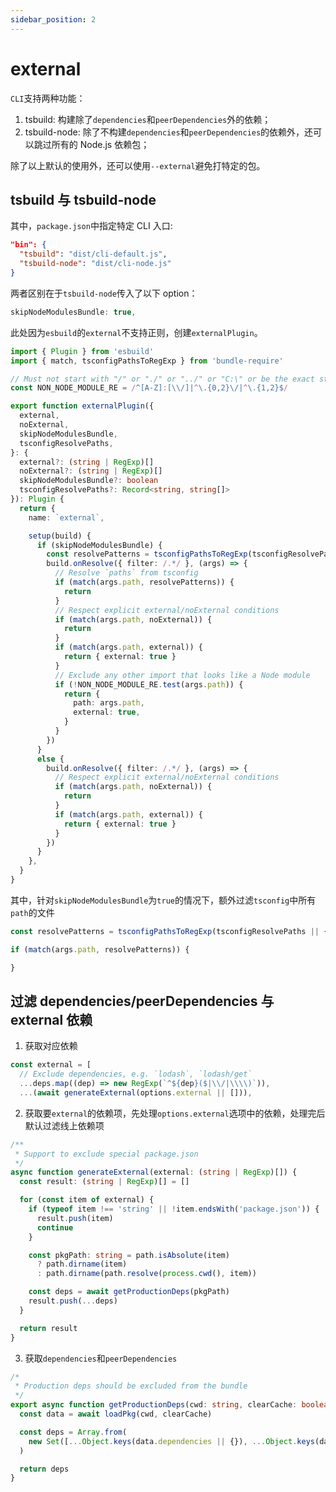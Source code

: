 ```yaml
---
sidebar_position: 2
---
```


# external

`CLI`支持两种功能：

1. tsbuild: 构建除了`dependencies`和`peerDependencies`外的依赖；
2. tsbuild-node: 除了不构建`dependencies`和`peerDependencies`的依赖外，还可以跳过所有的 Node.js 依赖包；

除了以上默认的使用外，还可以使用`--external`避免打特定的包。

## tsbuild 与 tsbuild-node

其中，`package.json`中指定特定 CLI 入口:

```json
"bin": {
  "tsbuild": "dist/cli-default.js",
  "tsbuild-node": "dist/cli-node.js"
}
```

两者区别在于`tsbuild-node`传入了以下 option：

```typescript
skipNodeModulesBundle: true,
```

此处因为`esbuild`的`external`不支持正则，创建`externalPlugin`。

```typescript
import { Plugin } from 'esbuild'
import { match, tsconfigPathsToRegExp } from 'bundle-require'

// Must not start with "/" or "./" or "../" or "C:\" or be the exact strings ".." or "."
const NON_NODE_MODULE_RE = /^[A-Z]:[\\/]|^\.{0,2}\/|^\.{1,2}$/

export function externalPlugin({
  external,
  noExternal,
  skipNodeModulesBundle,
  tsconfigResolvePaths,
}: {
  external?: (string | RegExp)[]
  noExternal?: (string | RegExp)[]
  skipNodeModulesBundle?: boolean
  tsconfigResolvePaths?: Record<string, string[]>
}): Plugin {
  return {
    name: `external`,

    setup(build) {
      if (skipNodeModulesBundle) {
        const resolvePatterns = tsconfigPathsToRegExp(tsconfigResolvePaths || {})
        build.onResolve({ filter: /.*/ }, (args) => {
          // Resolve `paths` from tsconfig
          if (match(args.path, resolvePatterns)) {
            return
          }
          // Respect explicit external/noExternal conditions
          if (match(args.path, noExternal)) {
            return
          }
          if (match(args.path, external)) {
            return { external: true }
          }
          // Exclude any other import that looks like a Node module
          if (!NON_NODE_MODULE_RE.test(args.path)) {
            return {
              path: args.path,
              external: true,
            }
          }
        })
      }
      else {
        build.onResolve({ filter: /.*/ }, (args) => {
          // Respect explicit external/noExternal conditions
          if (match(args.path, noExternal)) {
            return
          }
          if (match(args.path, external)) {
            return { external: true }
          }
        })
      }
    },
  }
}
```

其中，针对`skipNodeModulesBundle`为`true`的情况下，额外过滤`tsconfig`中所有`path`的文件

```typescript
const resolvePatterns = tsconfigPathsToRegExp(tsconfigResolvePaths || {})

if (match(args.path, resolvePatterns)) {

}
```

## 过滤 dependencies/peerDependencies 与 external 依赖

1. 获取对应依赖

```typescript
const external = [
  // Exclude dependencies, e.g. `lodash`, `lodash/get`
  ...deps.map((dep) => new RegExp(`^${dep}($|\\/|\\\\)`)),
  ...(await generateExternal(options.external || [])),
```

2. 获取要`external`的依赖项，先处理`options.external`选项中的依赖，处理完后默认过滤线上依赖项

```typescript
/**
 * Support to exclude special package.json
 */
async function generateExternal(external: (string | RegExp)[]) {
  const result: (string | RegExp)[] = []

  for (const item of external) {
    if (typeof item !== 'string' || !item.endsWith('package.json')) {
      result.push(item)
      continue
    }

    const pkgPath: string = path.isAbsolute(item)
      ? path.dirname(item)
      : path.dirname(path.resolve(process.cwd(), item))

    const deps = await getProductionDeps(pkgPath)
    result.push(...deps)
  }

  return result
}
```

3. 获取`dependencies`和`peerDependencies`

```typescript
/*
 * Production deps should be excluded from the bundle
 */
export async function getProductionDeps(cwd: string, clearCache: boolean = false) {
  const data = await loadPkg(cwd, clearCache)

  const deps = Array.from(
    new Set([...Object.keys(data.dependencies || {}), ...Object.keys(data.peerDependencies || {})]),
  )

  return deps
}
```
